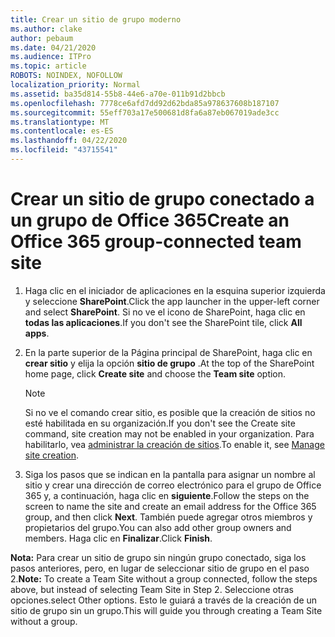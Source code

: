```yaml
---
title: Crear un sitio de grupo moderno
ms.author: clake
author: pebaum
ms.date: 04/21/2020
ms.audience: ITPro
ms.topic: article
ROBOTS: NOINDEX, NOFOLLOW
localization_priority: Normal
ms.assetid: ba35d814-55b8-44e6-a70e-011b91d2bbcb
ms.openlocfilehash: 7778ce6afd7dd92d62bda85a978637608b187107
ms.sourcegitcommit: 55eff703a17e500681d8fa6a87eb067019ade3cc
ms.translationtype: MT
ms.contentlocale: es-ES
ms.lasthandoff: 04/22/2020
ms.locfileid: "43715541"
---
```

# <a name="create-an-office-365-group-connected-team-site"></a><span data-ttu-id="65853-102">Crear un sitio de grupo conectado a un grupo de Office 365</span><span class="sxs-lookup"><span data-stu-id="65853-102">Create an Office 365 group-connected team site</span></span>

1. <span data-ttu-id="65853-103">Haga clic en el iniciador de aplicaciones en la esquina superior izquierda y seleccione **SharePoint**.</span><span class="sxs-lookup"><span data-stu-id="65853-103">Click the app launcher in the upper-left corner and select **SharePoint**.</span></span> <span data-ttu-id="65853-104">Si no ve el icono de SharePoint, haga clic en **todas las aplicaciones**.</span><span class="sxs-lookup"><span data-stu-id="65853-104">If you don't see the SharePoint tile, click **All apps**.</span></span>
    
2. <span data-ttu-id="65853-105">En la parte superior de la Página principal de SharePoint, haga clic en **crear sitio** y elija la opción **sitio de grupo** .</span><span class="sxs-lookup"><span data-stu-id="65853-105">At the top of the SharePoint home page, click **Create site** and choose the **Team site** option.</span></span> 
    
    > [!NOTE]
    > <span data-ttu-id="65853-106">Si no ve el comando crear sitio, es posible que la creación de sitios no esté habilitada en su organización.</span><span class="sxs-lookup"><span data-stu-id="65853-106">If you don't see the Create site command, site creation may not be enabled in your organization.</span></span> <span data-ttu-id="65853-107">Para habilitarlo, vea [administrar la creación de sitios](https://go.microsoft.com/fwlink/?linkid=2009644).</span><span class="sxs-lookup"><span data-stu-id="65853-107">To enable it, see [Manage site creation](https://go.microsoft.com/fwlink/?linkid=2009644).</span></span> 
  
3. <span data-ttu-id="65853-108">Siga los pasos que se indican en la pantalla para asignar un nombre al sitio y crear una dirección de correo electrónico para el grupo de Office 365 y, a continuación, haga clic en **siguiente**.</span><span class="sxs-lookup"><span data-stu-id="65853-108">Follow the steps on the screen to name the site and create an email address for the Office 365 group, and then click **Next**.</span></span> <span data-ttu-id="65853-109">También puede agregar otros miembros y propietarios del grupo.</span><span class="sxs-lookup"><span data-stu-id="65853-109">You can also add other group owners and members.</span></span> <span data-ttu-id="65853-110">Haga clic en **Finalizar**.</span><span class="sxs-lookup"><span data-stu-id="65853-110">Click **Finish**.</span></span>
  
 <span data-ttu-id="65853-111">**Nota:** Para crear un sitio de grupo sin ningún grupo conectado, siga los pasos anteriores, pero, en lugar de seleccionar sitio de grupo en el paso 2.</span><span class="sxs-lookup"><span data-stu-id="65853-111">**Note:** To create a Team Site without a group connected, follow the steps above, but instead of selecting Team Site in Step 2.</span></span> <span data-ttu-id="65853-112">Seleccione otras opciones.</span><span class="sxs-lookup"><span data-stu-id="65853-112">select Other options.</span></span> <span data-ttu-id="65853-113">Esto le guiará a través de la creación de un sitio de grupo sin un grupo.</span><span class="sxs-lookup"><span data-stu-id="65853-113">This will guide you through creating a Team Site without a group.</span></span> 
    

